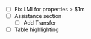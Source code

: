- [ ] Fix LMI for properties > $1m
- [ ] Assistance section
  - [ ] Add Transfer
- [ ] Table highlighting
